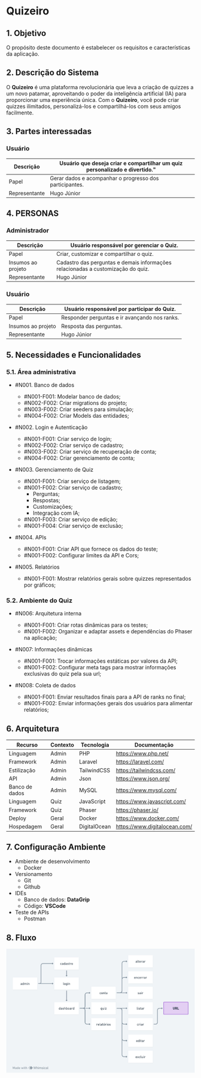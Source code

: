 # Quizeiro

## 1. Objetivo

O propósito deste documento é estabelecer os requisitos e características da aplicação.

## 2. Descrição do Sistema

O **Quizeiro** é uma plataforma revolucionária que leva a criação de quizzes a um novo patamar, aproveitando o poder da inteligência artificial (IA) para proporcionar uma experiência única. Com o **Quizeiro**, você pode criar quizzes ilimitados, personalizá-los e compartilhá-los com seus amigos facilmente.

## 3. Partes interessadas

### Usuário

| Descrição     | Usuário que deseja criar e compartilhar um quiz personalizado e divertido." |
| ------------- | --------------------------------------------------------------------------- |
| Papel         | Gerar dados e acompanhar o progresso dos participantes.                     |
| Representante | Hugo Júnior                                                                 |

## 4. PERSONAS

### Administrador

| Descrição          | Usuário responsável por gerenciar o Quiz.                                        |
| ------------------ | -------------------------------------------------------------------------------- |
| Papel              | Criar, customizar e compartilhar o quiz.                                         |
| Insumos ao projeto | Cadastro das perguntas e demais informações relacionadas a customização do quiz. |
| Representante      | Hugo Júnior                                                                      |

### Usuário

| Descrição          | Usuário responsável por participar do Quiz.   |
| ------------------ | --------------------------------------------- |
| Papel              | Responder perguntas e ir avançando nos ranks. |
| Insumos ao projeto | Resposta das perguntas.                       |
| Representante      | Hugo Júnior                                   |

## 5. Necessidades e Funcionalidades

### 5.1. Área administrativa

- #N001. Banco de dados

  - #N001-F001: Modelar banco de dados;
  - #N002-F002: Criar migrations do projeto;
  - #N003-F002: Criar seeders para simulação;
  - #N004-F002: Criar Models das entidades;

- #N002. Login e Autenticação

  - #N001-F001: Criar serviço de login;
  - #N002-F002: Criar serviço de cadastro;
  - #N003-F002: Criar serviço de recuperação de conta;
  - #N004-F002: Criar gerenciamento de conta;

- #N003. Gerenciamento de Quiz

  - #N001-F001: Criar serviço de listagem;
  - #N001-F002: Criar serviço de cadastro;
    - Perguntas;
    - Respostas;
    - Customizações;
    - Integração com IA;
  - #N001-F003: Criar serviço de edição;
  - #N001-F004: Criar serviço de exclusão;

- #N004. APIs

  - #N001-F001: Criar API que fornece os dados do teste;
  - #N001-F002: Configurar limites da API e Cors;

- #N005. Relatórios
  - #N001-F001: Mostrar relatórios gerais sobre quizzes representados por gráficos;

### 5.2. Ambiente do Quiz

- #N006: Arquitetura interna

  - #N001-F001: Criar rotas dinâmicas para os testes;
  - #N001-F002: Organizar e adaptar assets e dependências do Phaser na aplicação;

- #N007: Informações dinâmicas

  - #N001-F001: Trocar informações estáticas por valores da API;
  - #N001-F002: Configurar meta tags para mostrar informações exclusivas do quiz pela sua url;

- #N008: Coleta de dados

  - #N001-F001: Enviar resultados finais para a API de ranks no final;
  - #N001-F002: Enviar informações gerais dos usuários para alimentar relatórios;

## 6. Arquitetura

| Recurso        | Contexto | Tecnologia   | Documentação                  |
| -------------- | -------- | ------------ | ----------------------------- |
| Linguagem      | Admin    | PHP          | https://www.php.net/          |
| Framework      | Admin    | Laravel      | https://laravel.com/          |
| Estilização    | Admin    | TailwindCSS  | https://tailwindcss.com/      |
| API            | Admin    | Json         | https://www.json.org/         |
| Banco de dados | Admin    | MySQL        | https://www.mysql.com/        |
| Linguagem      | Quiz     | JavaScript   | https://www.javascript.com/   |
| Framework      | Quiz     | Phaser       | https://phaser.io/            |
| Deploy         | Geral    | Docker       | https://www.docker.com/       |
| Hospedagem     | Geral    | DigitalOcean | https://www.digitalocean.com/ |

## 7. Configuração Ambiente

- Ambiente de desenvolvimento
  - Docker
- Versionamento
  - Git
  - Github
- IDEs
  - Banco de dados: **DataGrip**
  - Código: **VSCode**
- Teste de APIs
  - Postman

## 8. Fluxo

![Diagrama](entity-relationship-diagram.png)
